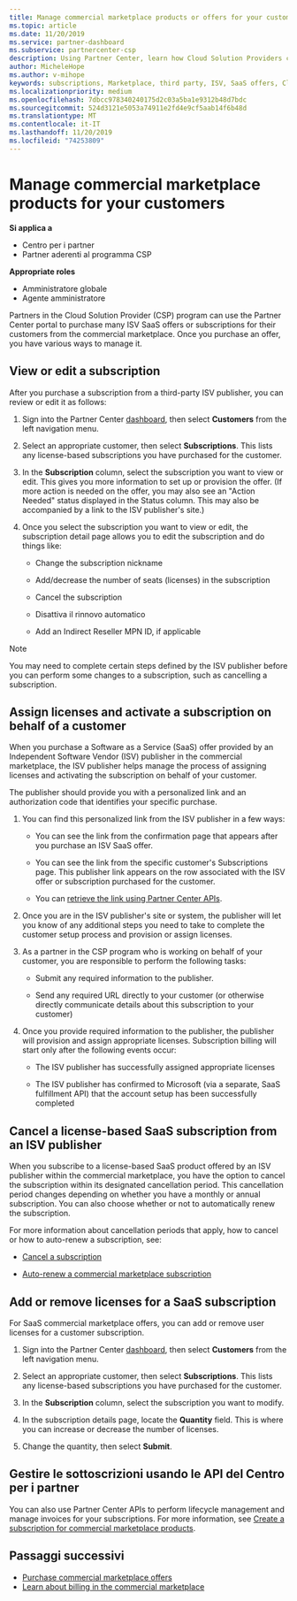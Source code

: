 ```yaml
---
title: Manage commercial marketplace products or offers for your customers  | Partner Center
ms.topic: article
ms.date: 11/20/2019
ms.service: partner-dashboard
ms.subservice: partnercenter-csp
description: Using Partner Center, learn how Cloud Solution Providers can manage different, third-party ISV offers purchased for customers from the commercial marketplace.
author: MicheleHope
ms.author: v-mihope
keywords: subscriptions, Marketplace, third party, ISV, SaaS offers, Cloud Solution Provider program, manage an offer, manage a subscription, licenses, cancel a subscription, seats, turn off auto-renew, Indirect Reseller MPN ID
ms.localizationpriority: medium
ms.openlocfilehash: 7dbcc978340240175d2c03a5ba1e9312b48d7bdc
ms.sourcegitcommit: 524d3121e5053a74911e2fd4e9cf5aab14f6b48d
ms.translationtype: MT
ms.contentlocale: it-IT
ms.lasthandoff: 11/20/2019
ms.locfileid: "74253809"
---
```

# <a name="manage-commercial-marketplace-products-for-your-customers"></a>Manage commercial marketplace products for your customers

**Si applica a**

- Centro per i partner
- Partner aderenti al programma CSP

**Appropriate roles**

- Amministratore globale
- Agente amministratore

Partners in the Cloud Solution Provider (CSP) program can use the Partner Center portal to purchase many ISV SaaS offers or subscriptions for their customers from the commercial marketplace. Once you purchase an offer, you have various ways to manage it.

## <a name="view-or-edit-a-subscription"></a>View or edit a subscription

After you purchase a subscription from a third-party ISV publisher, you can review or edit it as follows:

1. Sign into the Partner Center [dashboard](https://partner.microsoft.com/dashboard), then select **Customers** from the left navigation menu.

2. Select an appropriate customer, then select **Subscriptions**. This lists any license-based subscriptions you have purchased for the customer.

3. In the **Subscription** column, select the subscription you want to view or edit. This gives you more information to set up or provision the offer. (If more action is needed on the offer, you may also see an "Action Needed" status displayed in the Status column. This may also be accompanied by a link to the ISV publisher's site.)

4. Once you select the subscription you want to view or edit, the subscription detail page allows you to edit the subscription and do things like:

    - Change the subscription nickname

    - Add/decrease the number of seats (licenses) in the subscription

    - Cancel the subscription

    - Disattiva il rinnovo automatico

    - Add an Indirect Reseller MPN ID, if applicable

> [!NOTE]
> You may need to complete certain steps defined by the ISV publisher before you can perform some changes to a subscription, such as cancelling a subscription.

## <a name="assign-licenses-and-activate-a-subscription-on-behalf-of-a-customer"></a>Assign licenses and activate a subscription on behalf of a customer

When you purchase a Software as a Service (SaaS) offer provided by an Independent Software Vendor (ISV) publisher in the commercial marketplace, the ISV publisher helps manage the process of assigning licenses and activating the subscription on behalf of your customer.

The publisher should provide you with a personalized link and an authorization code that identifies your specific purchase.

1. You can find this personalized link from the ISV publisher in a few ways:

    - You can see the link from the confirmation page that appears after you purchase an ISV SaaS offer.

    - You can see the link from the specific customer's Subscriptions page. This publisher link appears on the row associated with the ISV offer or subscription purchased for the customer.

    - You can [retrieve the link using Partner Center APIs](https://docs.microsoft.com/partner-center/develop/get-activation-link-by-order-line-item).

2. Once you are in the ISV publisher's site or system, the publisher will let you know of any additional steps you need to take to complete the customer setup process and provision or assign licenses.

3. As a partner in the CSP program who is working on behalf of your customer, you are responsible to perform the following tasks:

    - Submit any required information to the publisher.

    - Send any required URL directly to your customer (or otherwise directly communicate details about this subscription to your customer)

4. Once you provide required information to the publisher, the publisher will provision and assign appropriate licenses. Subscription billing will start only after the following events occur:

    - The ISV publisher has successfully assigned appropriate licenses

    - The ISV publisher has confirmed to Microsoft (via a separate, SaaS fulfillment API) that the account setup has been successfully completed

## <a name="cancel-a-license-based-saas-subscription-from-an-isv-publisher"></a>Cancel a license-based SaaS subscription from an ISV publisher

When you subscribe to a license-based SaaS product offered by an ISV publisher within the commercial marketplace, you have the option to cancel the subscription within its designated cancellation period. This cancellation period changes depending on whether you have a monthly or annual subscription. You can also choose whether or not to automatically renew the subscription.

For more information about cancellation periods that apply, how to cancel or how to auto-renew a subscription, see:

- [Cancel a subscription](create-a-new-subscription.md#cancel-a-subscription)

- [Auto-renew a commercial marketplace subscription](create-a-new-subscription.md#choose-whether-to-automatically-renew-a-commercial-marketplace-subscription)

## <a name="add-or-remove-licenses-for-a-saas-subscription"></a>Add or remove licenses for a SaaS subscription

For SaaS commercial marketplace offers, you can add or remove user licenses for a customer subscription.

1. Sign into the Partner Center [dashboard](https://partner.microsoft.com/dashboard), then select **Customers** from the left navigation menu.

2. Select an appropriate customer, then select **Subscriptions**. This lists any license-based subscriptions you have purchased for the customer.

3. In the **Subscription** column, select the subscription you want to modify.

4. In the subscription details page, locate the **Quantity** field. This is where you can increase or decrease the number of licenses.

5. Change the quantity, then select **Submit**.

## <a name="manage-subscriptions-using-partner-center-apis"></a>Gestire le sottoscrizioni usando le API del Centro per i partner

You can also use Partner Center APIs to perform lifecycle management and manage invoices for your subscriptions. For more information, see [Create a subscription for commercial marketplace products](https://docs.microsoft.com/partner-center/develop/create-subscription-azure-marketplace-products).

## <a name="next-steps"></a>Passaggi successivi

- [Purchase commercial marketplace offers](csp-commercial-marketplace-purchase.md)
- [Learn about billing in the commercial marketplace](csp-commercial-marketplace-billing.md)